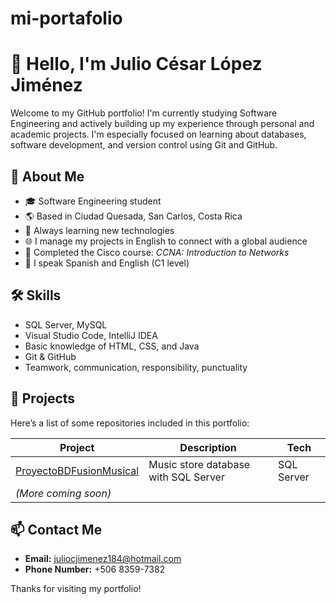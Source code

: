 # mi-portafolio
# 👋 Hello, I'm Julio César López Jiménez

Welcome to my GitHub portfolio! I'm currently studying Software Engineering and actively building up my experience through personal and academic projects. I'm especially focused on learning about databases, software development, and version control using Git and GitHub.

## 📌 About Me
- 🎓 Software Engineering student
- 🌎 Based in Ciudad Quesada, San Carlos, Costa Rica
- 🌱 Always learning new technologies
- 🌐 I manage my projects in English to connect with a global audience
- 🧠 Completed the Cisco course: *CCNA: Introduction to Networks*
- 💬 I speak Spanish and English (C1 level)

## 🛠️ Skills
- SQL Server, MySQL
- Visual Studio Code, IntelliJ IDEA
- Basic knowledge of HTML, CSS, and Java
- Git & GitHub
- Teamwork, communication, responsibility, punctuality

## 📁 Projects

Here’s a list of some repositories included in this portfolio:

| Project | Description | Tech |
|--------|-------------|------|
| [ProyectoBDFusionMusical](https://github.com/julioCesarLopezJ/music-store-database) | Music store database with SQL Server | SQL Server |
| *(More coming soon)* | | |

## 📫 Contact Me
- **Email:** juliocjimenez184@hotmail.com
- **Phone Number:** +506 8359-7382

Thanks for visiting my portfolio!


